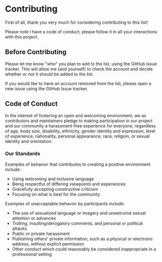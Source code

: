 # Contributing

First of all, thank you very much for considering contributing to this list!

Please note I have a code of conduct, please follow it in all your interactions
with this project.

## Before Contributing

Please let me know "who" you plan to add to the list, using the GitHub Issue tracker. This will allow me (and yourself) to check the account and decide whether or not it should be added to the list.

If you would like to have an account removed from the list, please open a new issue using the GitHub Issue tracker. 

## Code of Conduct

In the interest of fostering an open and welcoming environment, we as
contributors and maintainers pledge to making participation in our project and
our community a harassment-free experience for everyone, regardless of age, body
size, disability, ethnicity, gender identity and expression, level of
experience, nationality, personal appearance, race, religion, or sexual identity
and orientation.

### Our Standards

Examples of behavior that contributes to creating a positive environment
include:

* Using welcoming and inclusive language
* Being respectful of differing viewpoints and experiences
* Gracefully accepting constructive criticism
* Focusing on what is best for the community

Examples of unacceptable behavior by participants include:

* The use of sexualized language or imagery and unwelcome sexual attention or
advances
* Trolling, insulting/derogatory comments, and personal or political attacks
* Public or private harassment
* Publishing others' private information, such as a physical or electronic
  address, without explicit permission
* Other conduct which could reasonably be considered inappropriate in a
  professional setting